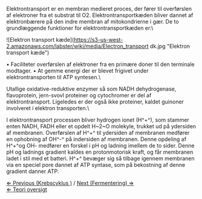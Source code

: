 Elektrontransport er en membran medieret proces, der fører til
overførslen af elektroner fra et substrat til O2. Elektrontransportkæden
bliver dannet af elektronbærere på den indre membran af mitokondrierne i
gær. De to grundlæggende funktioner for elektrontransportkæden er:\

![Elektron transport kæde](https://s3-us-west-2.amazonaws.com/labster/wiki/media/Electron_transport dk.jpg "Elektron transport kæde")

• Faciliteter overførslen af elektroner fra en primære doner til den
terminale modtager. • At gemme energi der er blevet frigivet under
elektrontransporten til ATP syntesen.\

Utallige oxidative-reduktive enzymer så som NADH dehydrogenase,
flavoprotein, jern-svovl proteiner og cytochromer er del af
elektrontransport. Ligeledes er der også ikke proteiner, kaldet guinoner
involveret i elektron transporten.\

I elektrontransport processen bliver hydrogen ionet (H^+^), som stammer
enten NADH, FADH eller et opdelt H~2~O molekyle, trukket ud på ydersiden
af membranen. Overførslen af H^+^ til ydersiden af membranen medfører en
ophobning af OH^-^ på indersiden af membranen. Denne opdeling af H^+^og
OH- medfører en forskel i pH og ladning imellem de to sider. Denne pH og
ladnings gradient kaldes en protonmotorisk kraft, og får membranen ladet
i stil med et batteri. H^+^ bevæger sig så tilbage igennem membranen via
en speciel pore dannet af ATP syntase, som på bekostning af denne
gradient danner ATP.

[⇐ Previous (Krebscyklus )](/wiki/Krebscyklus "wikilink") / [Next
(Fermentering) ⇒](/wiki/Fermentering "wikilink")\
 [⇐ Teori oversigt ](/wiki/Fermenteringscase "wikilink")

